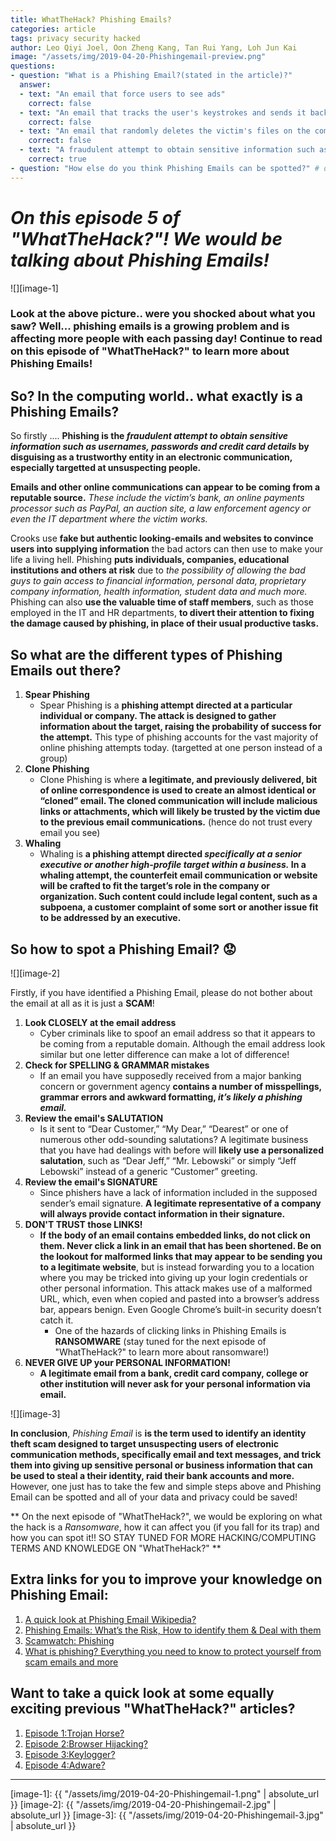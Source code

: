 ```yaml
---
title: WhatTheHack? Phishing Emails?
categories: article
tags: privacy security hacked
author: Leo Qiyi Joel, Oon Zheng Kang, Tan Rui Yang, Loh Jun Kai
image: "/assets/img/2019-04-20-Phishingemail-preview.png"
questions:
- question: "What is a Phishing Email?(stated in the article)?"
  answer: 
  - text: "An email that force users to see ads"
    correct: false
  - text: "An email that tracks the user's keystrokes and sends it back to the hacker for malicious intent"
    correct: false
  - text: "An email that randomly deletes the victim's files on the computer"
    correct: false
  - text: "A fraudulent attempt to obtain sensitive information such as usernames, passwords and credit card details"
    correct: true
- question: "How else do you think Phishing Emails can be spotted?" # open-ended, no answers
---
```


# **_On this episode 5 of "WhatTheHack?"! We would be talking about Phishing Emails!_** 



![][image-1]


### **Look at the above picture.. were you shocked about what you saw? Well... phishing emails is a growing problem and is affecting more people with each passing day! Continue to read on this episode of "WhatTheHack?" to learn more about Phishing Emails!**



## **So? In the computing world.. what exactly is a Phishing Emails?**



So firstly .... **Phishing is the _fraudulent attempt to obtain sensitive information such as usernames, passwords and credit card details_ by disguising as a trustworthy entity in an electronic communication, especially targetted at unsuspecting people.**

**Emails and other online communications can appear to be coming from a reputable source.** _These include the victim’s bank, an online payments processor such as PayPal, an auction site, a law enforcement agency or even the IT department where the victim works._

Crooks use **fake but authentic looking-emails and websites to convince users into supplying information** the bad actors can then use to make your life a living hell. Phishing **puts individuals, companies, educational institutions and others at risk** due to _the possibility of allowing the bad guys to gain access to financial information, personal data, proprietary company information, health information, student data and much more._ Phishing can also **use the valuable time of staff members**, such as those employed in the IT and HR departments, **to divert their attention to fixing the damage caused by phishing, in place of their usual productive tasks.**


## **So what are the different types of Phishing Emails out there?**
1. **Spear Phishing**
   - Spear Phishing is a **phishing attempt directed at a particular individual or company. The attack is designed to gather information about the target, raising the probability of success for the attempt.** This type of phishing accounts for the vast majority of online phishing attempts today. (targetted at one person instead of a group)
2. **Clone Phishing**
   - Clone Phishing is where **a legitimate, and previously delivered, bit of online correspondence is used to create an almost identical or “cloned” email. The cloned communication will include malicious links or attachments, which will likely be trusted by the victim due to the previous email communications.** (hence do not trust every email you see)
3. **Whaling**
   - Whaling is **a phishing attempt directed _specifically at a senior executive or another high-profile target within a business._ In a whaling attempt, the counterfeit email communication or website will be crafted to fit the target’s role in the company or organization. Such content could include legal content, such as a subpoena, a customer complaint of some sort or another issue fit to be addressed by an executive.**


## **So how to spot a Phishing Email?  :worried:**

![][image-2] 

Firstly, if you have identified a Phishing Email, please do not bother about the email at all as it is just a **SCAM**!

1. **Look CLOSELY at the email address**
   - Cyber criminals like to spoof an email address so that it appears to be coming from a reputable domain. Although the email address look similar but one letter difference can make a lot of difference!
2. **Check for SPELLING & GRAMMAR mistakes**
   - If an email you have supposedly received from a major banking concern or government agency **contains a number of misspellings, grammar errors and awkward formatting, _it’s likely a phishing email._**
3. **Review the email's SALUTATION**
   - Is it sent to “Dear Customer,” “My Dear,” “Dearest” or one of numerous other odd-sounding salutations? A legitimate business that you have had dealings with before will **likely use a personalized salutation**, such as “Dear Jeff,” “Mr. Lebowski” or simply “Jeff Lebowski” instead of a generic “Customer” greeting.
4. **Review the email's SIGNATURE**
   - Since phishers have a lack of information included in the supposed sender’s email signature. **A legitimate representative of a company will always provide contact information in their signature.**
5. **DON'T TRUST those LINKS!**
   - **If the body of an email contains embedded links, do not click on them. Never click a link in an email that has been shortened. Be on the lookout for malformed links that may appear to be sending you to a legitimate website**, but is instead forwarding you to a location where you may be tricked into giving up your login credentials or other personal information. This attack makes use of a malformed URL, which, even when copied and pasted into a browser’s address bar, appears benign. Even Google Chrome’s built-in security doesn’t catch it.
     - One of the hazards of clicking links in Phishing Emails is **RANSOMWARE** (stay tuned for the next episode of "WhatTheHack?" to learn more about ransomware!)
6. **NEVER GIVE UP your PERSONAL INFORMATION!**
   - **A legitimate email from a bank, credit card company, college or other institution will never ask for your personal information via email.**

![][image-3]


 **In conclusion**,  _Phishing Email_ is **is the term used to identify an identity theft scam designed to target unsuspecting users of electronic communication methods, specifically email and text messages, and trick them into giving up sensitive personal or business information that can be used to steal a their identity, raid their bank accounts and more.** However, one just has to take the few and simple steps above and Phishing Email can be spotted and all of your data and privacy could be saved! 


 ** On the next episode of "WhatTheHack?", we would be exploring on what the hack is a _Ransomware_, how it can affect you (if you fall for its trap) and how you can spot it!! SO STAY TUNED FOR MORE HACKING/COMPUTING TERMS AND KNOWLEDGE ON "WhatTheHack?" **


## Extra links for you to improve your knowledge on Phishing Email:
1. [A quick look at Phishing Email Wikipedia?](https://en.wikipedia.org/wiki/Phishing)
2. [Phishing Emails: What’s the Risk, How to identify them & Deal with them](https://pixelprivacy.com/resources/phishing-emails/)
3. [Scamwatch: Phishing](https://www.scamwatch.gov.au/types-of-scams/attempts-to-gain-your-personal-information/phishing)
4. [What is phishing? Everything you need to know to protect yourself from scam emails and more](https://www.zdnet.com/article/what-is-phishing-how-to-protect-yourself-from-scam-emails-and-more/)

## Want to take a quick look at some equally exciting previous "WhatTheHack?" articles?
1. [Episode 1:Trojan Horse?](https://dunmanhigh.github.io/smarticc/2018/10/20/trojan-horse)
2. [Episode 2:Browser Hijacking?](https://dunmanhigh.github.io/smarticc/2018/11/15/browser-hijacking)
3. [Episode 3:Keylogger?](https://dunmanhigh.github.io/smarticc/2019/01/17/keylogger)
4. [Episode 4:Adware?](https://dunmanhigh.github.io/smarticc/2019/02/23/adware)
***


[image-1]: {{ "/assets/img/2019-04-20-Phishingemail-1.png" | absolute_url }}
[image-2]: {{ "/assets/img/2019-04-20-Phishingemail-2.jpg" | absolute_url }}
[image-3]: {{ "/assets/img/2019-04-20-Phishingemail-3.jpg" | absolute_url }}
